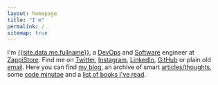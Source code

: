 ```yaml
---
layout: homepage
title: "I'm"
permalink: /
sitemap: true
---
```


I'm [{{site.data.me.fullname}}][about], a [DevOps][engineering-devops] and [Software][engineering-software] engineer at [ZappiStore][zappistore]. Find me on [Twitter][twitter], [Instagram][instagram], [LinkedIn][linkedin], [GitHub][github] or plain old [email][email]. Here you can find [my blog][blog_archive], an archive of smart [articles/thoughts][articles_archive], some [code minutae][minutae_archive] and a [list of books I've read][readling_list].

[engineering-software]: https://en.wikipedia.org/wiki/Software_engineering
[engineering-devops]: https://en.wikipedia.org/wiki/DevOps
[zappistore]: http://zappistore.com
[email]: mailto:j@kingori.co?Subject=Hey%20There

[twitter]: {{site.data.profiles.twitter.url}}
[github]: {{site.data.profiles.github.url}}
[instagram]: {{site.data.profiles.instagram.url}}
[linkedin]: {{site.data.profiles.linkedin.url}}

[about]: /about/
[readling_list]: /about/reading-list
[articles_archive]: /articles/archive/
[blog_archive]: /blog/archive/
[minutae_archive]: /minutae/archive/
